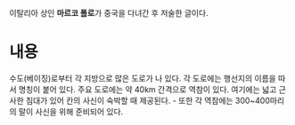 이탈리아 상인 **마르코 폴로**가 중국을 다녀간 후 저술한 글이다.
# 내용
수도(베이징)로부터 각 지방으로 많은 도로가 나 있다. 각 도로에는 행선지의 이름을 따서 명칭이 붙어 있다. 주요 도로에는 약 40km 간격으로 역참이 있다. 여기에는 넓고 근사한 침대가 있어 칸의 사신이 숙박할 때 제공된다. - 또한 각 역참에는 300~400마리의 말이 사신을 위해 준비되어 있다.